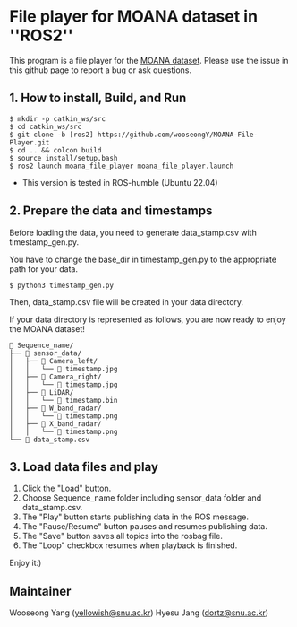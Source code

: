 # File player for MOANA dataset in ''ROS2''

This program is a file player for the [MOANA dataset](https://sites.google.com/view/rpmmoana). Please use the issue in this github page to report a bug or ask questions.


## 1. How to install, Build, and Run
```
$ mkdir -p catkin_ws/src
$ cd catkin_ws/src
$ git clone -b [ros2] https://github.com/wooseongY/MOANA-File-Player.git
$ cd .. && colcon build
$ source install/setup.bash
$ ros2 launch moana_file_player moana_file_player.launch
```
- This version is tested in ROS-humble (Ubuntu 22.04)


## 2. Prepare the data and timestamps
Before loading the data, you need to generate data_stamp.csv with timestamp_gen.py.

You have to change the base_dir in timestamp_gen.py to the appropriate path for your data.
```
$ python3 timestamp_gen.py
```
Then, data_stamp.csv file will be created in your data directory.

If your data directory is represented as follows, you are now ready to enjoy the MOANA dataset!
```
📂 Sequence_name/
├── 📂 sensor_data/
│   ├── 📂 Camera_left/
│   │   └── 📝 timestamp.jpg
│   ├── 📂 Camera_right/
│   │   └── 📝 timestamp.jpg
│   ├── 📂 LiDAR/
│   │   └── 📝 timestamp.bin
│   ├── 📂 W_band_radar/
│   │   └── 📝 timestamp.png
│   ├── 📂 X_band_radar/
│   │   └── 📝 timestamp.png
└── 📝 data_stamp.csv
```

## 3. Load data files and play

1. Click the "Load" button.
2. Choose Sequence_name folder including sensor_data folder and data_stamp.csv.
3. The "Play" button starts publishing data in the ROS message.
4. The "Pause/Resume" button pauses and resumes publishing data.
5. The "Save" button saves all topics into the rosbag file.
6. The "Loop" checkbox resumes when playback is finished.

Enjoy it:) 

## Maintainer

Wooseong Yang (yellowish@snu.ac.kr)
Hyesu Jang (dortz@snu.ac.kr)

